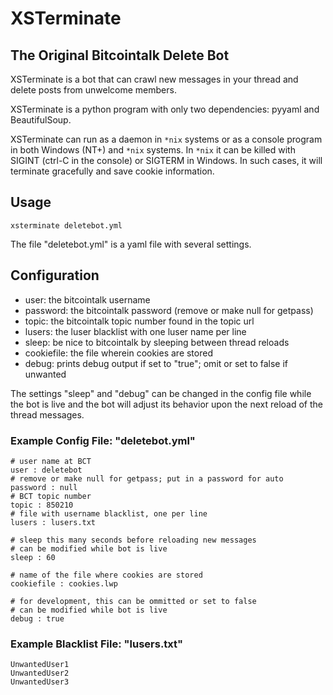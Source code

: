 # XSTerminate

## The Original Bitcointalk Delete Bot

XSTerminate is a bot that can crawl new messages in your thread
and delete posts from unwelcome members.

XSTerminate is a python program with only two dependencies:
pyyaml and BeautifulSoup.

XSTerminate can run as a daemon in ``*nix`` systems or as a console
program in both Windows (NT+) and ``*nix`` systems. In ``*nix`` it
can be killed with SIGINT (ctrl-C in the console) or SIGTERM
in Windows. In such cases, it will terminate gracefully and save
cookie information.


## Usage

```
xsterminate deletebot.yml
```

The file "deletebot.yml" is a yaml file with several settings.

## Configuration

* user: the bitcointalk username
* password: the bitcointalk password (remove or make null for getpass)
* topic: the bitcointalk topic number found in the topic url
* lusers: the luser blacklist with one luser name per line
* sleep: be nice to bitcointalk by sleeping between thread reloads
* cookiefile: the file wherein cookies are stored
* debug: prints debug output if set to "true";
  omit or set to false if unwanted


The settings "sleep" and "debug" can be changed in the config file
while the bot is live and the bot will adjust its behavior
upon the next reload of the thread messages.


### Example Config File: "deletebot.yml"

```
# user name at BCT
user : deletebot
# remove or make null for getpass; put in a password for auto
password : null
# BCT topic number
topic : 850210
# file with username blacklist, one per line
lusers : lusers.txt

# sleep this many seconds before reloading new messages
# can be modified while bot is live
sleep : 60

# name of the file where cookies are stored
cookiefile : cookies.lwp

# for development, this can be ommitted or set to false
# can be modified while bot is live
debug : true
```



### Example Blacklist File: "lusers.txt"

```
UnwantedUser1
UnwantedUser2
UnwantedUser3
```


